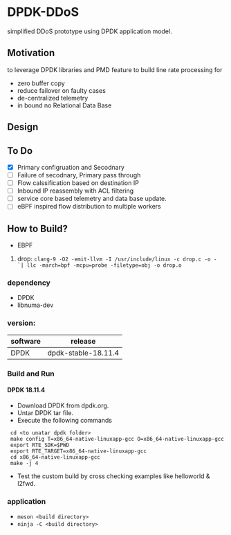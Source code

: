 # DPDK-DDoS
simplified DDoS prototype using DPDK application model.

## Motivation
to leverage DPDK libraries and PMD feature to build line rate processing for
- zero buffer copy
- reduce failover on faulty cases
- de-centralized telemetry
- in bound no Relational Data Base

## Design

## To Do
 - [x] Primary configruation and Secodnary
 - [ ] Failure of secodnary, Primary pass through
 - [ ] Flow calssification based on destination IP
 - [ ] Inbound IP reassembly with ACL filtering
 - [ ] service core based telemetry and data base update.
 - [ ] eBPF inspired flow distribution to multiple workers

## How to Build?

 - EBPF
 1. drop: ```clang-9 -O2 -emit-llvm -I /usr/include/linux -c drop.c -o - `| llc -march=bpf -mcpu=probe -filetype=obj -o drop.o``` 

### dependency
 - DPDK
 - libnuma-dev

### version:
| software | release |
| -- | -- |
| DPDK | dpdk-stable-18.11.4 |

### Build and Run

#### DPDK 18.11.4
- Download DPDK from dpdk.org.
- Untar DPDK tar file.
- Execute the following commands
```
 cd <to unatar dpdk folder>
 make config T=x86_64-native-linuxapp-gcc O=x86_64-native-linuxapp-gcc
 export RTE_SDK=$PWD
 export RTE_TARGET=x86_64-native-linuxapp-gcc
 cd x86_64-native-linuxapp-gcc
 make -j 4
```
- Test the custom build by cross checking examples like helloworld & l2fwd.

### application
 - ```meson <build directory>```
 - ```ninja -C <build directory>```

